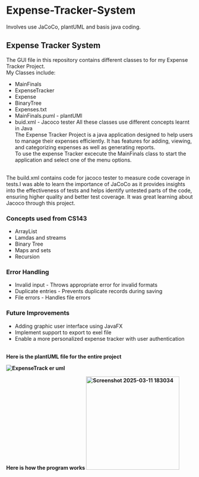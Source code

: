 # Expense-Tracker-System
Involves use JaCoCo, plantUML and basis java coding. 
## Expense Tracker System

The GUI file in this repository contains  different classes to for my Expense Tracker Project.<br/>
My Classes include:
 - MainFinals
 - ExpenseTracker
 - Expense
 - BinaryTree
 - Expenses.txt
 - MainFinals.puml - plantUMl
 - buid.xml - Jacoco tester
All these classes use different concepts learnt in Java<br/>
The Expense Tracker Project is a java application designed to help users to manage their expenses efficiently. It has features for adding, viewing, and categorizing expenses as well as generating reports. <br/>
To use the expense Tracker excecute the MainFinals class to start the application and select one of the menu options.</br>
<br/>
The build.xml contains code for jacoco tester to measure code coverage in tests.I was able to learn the importance of JaCoCo as it  provides insights into the effectiveness of tests and helps identify untested parts of the code, ensuring higher quality and better test coverage. It was great learning about Jacoco through this project.

### Concepts used from CS143
- ArrayList
- Lamdas and streams
- Binary Tree
- Maps and sets
- Recursion

### Error Handling
- Invalid input - Throws appropriate error for invalid formats
- Duplicate entries - Prevents duplicate records during saving
- File errors - Handles file errors
### Future Improvements
- Adding graphic user interface using JavaFX
- Implement support to export to exel file
- Enable a more personalized expense tracker with user authentication<br/>

<br/>
<b>Here is the plantUML file for the entire project<b/>
  
![ExpenseTrack<img width="251" alt="Screenshot 2025-03-11 183034" src="https://github.com/user-attachments/assets/e1bd9d00-2d10-410f-bc5c-0ce2f66132f0" />
er uml](https://github.com/user-attachments/assets/8197c20f-b484-41f9-946b-5f93e2716fe3)



Here is how the program works
<img width="251" alt="Screenshot 2025-03-11 183034" src="https://github.com/user-attachments/assets/7513acb5-adef-4210-8f23-860b86a1f3d4" />



